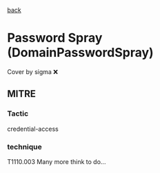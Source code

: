 [back](../index.md)
# Password Spray (DomainPasswordSpray)
Cover by sigma :x: 
## MITRE
### Tactic
credential-access
### technique
T1110.003
Many more think to do...